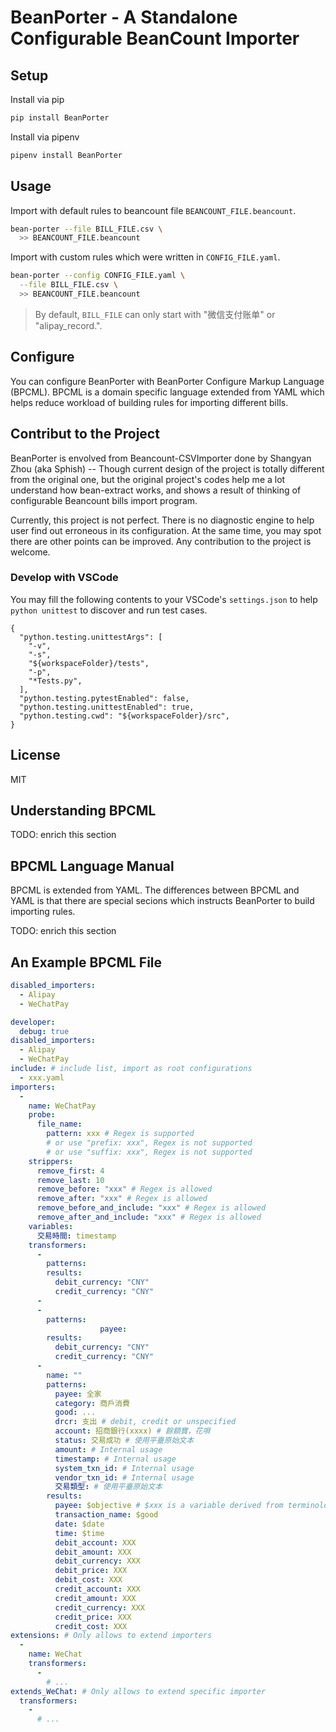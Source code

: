 # BeanPorter - A Standalone Configurable BeanCount Importer

## Setup

Install via pip

```bash
pip install BeanPorter
```

Install via pipenv

```bash
pipenv install BeanPorter
```

## Usage

Import with default rules to beancount file `BEANCOUNT_FILE.beancount`.

```bash
bean-porter --file BILL_FILE.csv \
  >> BEANCOUNT_FILE.beancount
```

Import with custom rules which were written in `CONFIG_FILE.yaml`.

```bash
bean-porter --config CONFIG_FILE.yaml \
  --file BILL_FILE.csv \
  >> BEANCOUNT_FILE.beancount
```

> By default, `BILL_FILE` can only start with "微信支付账单" or "alipay_record.".

## Configure

You can configure BeanPorter with BeanPorter Configure Markup Language (BPCML).
BPCML is a domain specific language extended from YAML which helps reduce 
workload of building rules for importing different bills.

## Contribut to the Project

BeanPorter is envolved from Beancount-CSVImporter done by Shangyan Zhou (aka
Sphish) -- Though current design of the project is totally different from
the original one, but the original project's codes help me a lot understand
how bean-extract works, and shows a result of thinking of configurable
Beancount bills import program.

Currently, this project is not perfect. There is no diagnostic engine to help
user find out erroneous in its configuration. At the same time, you may spot
there are other points can be improved. Any contribution to the project is
welcome.

### Develop with VSCode

You may fill the following contents to your VSCode's `settings.json` to help
`python unittest` to discover and run test cases.

```
{
  "python.testing.unittestArgs": [
    "-v",
    "-s",
    "${workspaceFolder}/tests",
    "-p",
    "*Tests.py",
  ],
  "python.testing.pytestEnabled": false,
  "python.testing.unittestEnabled": true,
  "python.testing.cwd": "${workspaceFolder}/src",
}
```

## License

MIT

## Understanding BPCML

TODO: enrich this section

## BPCML Language Manual

BPCML is extended from YAML. The differences between BPCML and YAML is that
there are special secions which instructs BeanPorter to build importing rules.

TODO: enrich this section

## An Example BPCML File

```yaml
disabled_importers:
  - Alipay
  - WeChatPay
```

```yaml
developer:
  debug: true
disabled_importers:
  - Alipay
  - WeChatPay
include: # include list, import as root configurations
  - xxx.yaml
importers:
  -
    name: WeChatPay
    probe:
      file_name:
        pattern: xxx # Regex is supported
        # or use "prefix: xxx", Regex is not supported
        # or use "suffix: xxx", Regex is not supported
    strippers:
      remove_first: 4
      remove_last: 10
      remove_before: "xxx" # Regex is allowed
      remove_after: "xxx" # Regex is allowed
      remove_before_and_include: "xxx" # Regex is allowed
      remove_after_and_include: "xxx" # Regex is allowed
    variables:
      交易時間: timestamp
    transformers:
      -
        patterns:
        results:
          debit_currency: "CNY"
          credit_currency: "CNY"
      - 
      -
        patterns:
					payee:
        results:
          debit_currency: "CNY"
          credit_currency: "CNY"
      - 
        name: ""
        patterns:
          payee: 全家
          category: 商戶消費
          good: ...
          drcr: 支出 # debit, credit or unspecified
          account: 招商銀行(xxxx) # 餘額寶，花唄
          status: 交易成功 # 使用平臺原始文本
          amount: # Internal usage
          timestamp: # Internal usage
          system_txn_id: # Internal usage
          vendor_txn_id: # Internal usage
          交易類型: # 使用平臺原始文本
        results:
          payee: $objective # $xxx is a variable derived from terminologies
          transaction_name: $good
          date: $date
          time: $time
          debit_account: XXX
          debit_amount: XXX
          debit_currency: XXX
          debit_price: XXX
          debit_cost: XXX
          credit_account: XXX
          credit_amount: XXX
          credit_currency: XXX
          credit_price: XXX
          credit_cost: XXX
extensions: # Only allows to extend importers
  -
    name: WeChat
    transformers:
      -
        # ...
extends_WeChat: # Only allows to extend specific importer
  transformers:
    -
      # ...
```